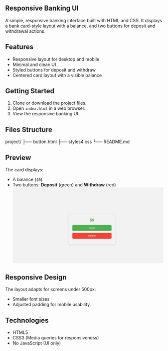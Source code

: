 ## Responsive Banking UI

A simple, responsive banking interface built with HTML and CSS. It displays a bank card-style layout with a balance, and two buttons for deposit and withdrawal actions.

##  Features

- Responsive layout for desktop and mobile
- Minimal and clean UI
- Styled buttons for deposit and withdraw
- Centered card layout with a visible balance

##  Getting Started

1. Clone or download the project files.
2. Open `index.html` in a web browser.
3. View the responsive banking UI.

##  Files Structure
project/
├── button.html
├── styles4.css
└── README.md

##  Preview

The card displays:
- A balance (`$0`)
- Two buttons: **Deposit** (green) and **Withdraw** (red)
![Banking UI Screenshot](Screenshot%202025-07-30%20222258.png)



##  Responsive Design

The layout adapts for screens under 500px:
- Smaller font sizes
- Adjusted padding for mobile usability

##  Technologies

- HTML5
- CSS3 (Media queries for responsiveness)
- No JavaScript (UI only)








